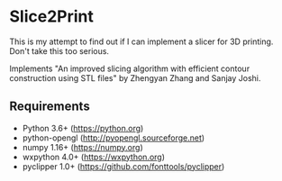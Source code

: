 # Slice2Print

This is my attempt to find out if I can implement a slicer for 3D printing. Don't take this too serious.

Implements "An improved slicing algorithm with efficient contour
construction using STL files" by Zhengyan Zhang and Sanjay Joshi.

## Requirements
* Python 3.6+ (https://python.org)
* python-opengl (http://pyopengl.sourceforge.net)
* numpy 1.16+ (https://numpy.org)
* wxpython 4.0+ (https://wxpython.org)
* pyclipper 1.0+ (https://github.com/fonttools/pyclipper)
